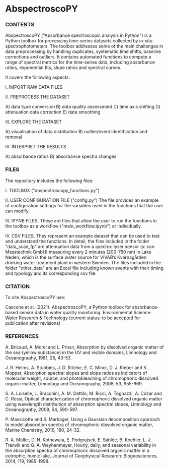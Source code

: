 # AbspectroscoPY

### CONTENTS

AbspectroscoPY ("Absorbance spectroscopic analysis in Python") is a Python toolbox for processing time-series datasets collected by in-situ spectrophotometers. The toolbox addresses some of the main challenges in data preprocessing by handling duplicates, systematic time shifts, baseline corrections and outliers. It contains automated functions to compute a range of spectral metrics for the time-series data, including absorbance ratios, exponential fits, slope ratios and spectral curves. 

It covers the following aspects:

I. IMPORT RAW DATA FILES

II. PREPROCESS THE DATASET

A) data type conversion
B) data quality assessment
C) time axis shifting
D) attenuation data correction
E) data smoothing

III. EXPLORE THE DATASET

A) visualisation of data distribution
B) outlier/event identification and removal

IV. INTERPRET THE RESULTS

A) absorbance ratios
B) absorbance spectra changes


### FILES

The repository includes the following files:

I. TOOLBOX ("abspectroscopy_functions.py")

II. USER CONFIGURATION FILE ("config.py") The file provides an example of configuration settings for the variables used in the functions that the user can modify.

III. IPYNB FILES. These are files that allow the user to run the functions in the toolbox as a workflow ("main_workflow.ipynb") or individually. 

IV. CSV FILES. They represent an example dataset that can be used to test and understand the functions. In detail, the files included in the folder "data_scan_fp" are attenuation data from a spectro::lyser sensor (s::can Messtechnik GmbH) measuring every 2 minutes (200-750 nm) in Lake Neden, which is the surface water source for VIVAB’s Kvarnagården drinking water treatment plant in western Sweden. The files included in the folder "other_data" are an Excel file including known events with their timing and typology and its corresponding csv file.


### CITATION

To cite AbspectroscoPY use:

Cascone et al. (2021). AbspectroscoPY, a Python toolbox for absorbance-based sensor data in water quality monitoring. Environmental Science: Water Research & Technology (current status: to be accepted for publication after revisions)


### REFERENCES

A. Bricaud, A. Morel and L. Prieur, Absorption by dissolved organic matter of the sea (yellow substance) in the UV and visible domains, Limnology and Oceanography, 1981, 26, 43-53.

J. R. Helms, A. Stubbins, J. D. Ritchie, E. C. Minor, D. J. Kieber and K. Mopper, Absorption spectral slopes and slope ratios as indicators of molecular weight, source, and photobleaching of chromophoric dissolved organic matter, Limnology and Oceanography, 2008, 53, 955-969.

S. A. Loiselle, L. Bracchini, A. M. Dattilo, M. Ricci, A. Tognazzi, A. Cózar and C. Rossi, Optical characterization of chromophoric dissolved organic matter using wavelength distribution of absorption spectral slopes, Limnology and Oceanography, 2009, 54, 590-597.

P. Massicotte and S. Markager, Using a Gaussian decomposition approach to model absorption spectra of chromophoric dissolved organic matter, Marine Chemistry, 2016, 180, 24-32.

R. A. Müller, D. N. Kothawala, E. Podgrajsek, E. Sahlée, B. Koehler, L. J. Tranvik and G. A. Weyhenmeyer, Hourly, daily, and seasonal variability in the absorption spectra of chromophoric dissolved organic matter in a eutrophic, humic lake, Journal of Geophysical Research: Biogeosciences, 2014, 119, 1985-1998.

